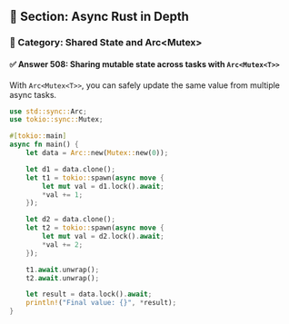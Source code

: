 ## 📘 Section: Async Rust in Depth  
### 🔹 Category: Shared State and Arc<Mutex<T>>  
#### ✅ Answer 508: Sharing mutable state across tasks with `Arc<Mutex<T>>`

With `Arc<Mutex<T>>`, you can safely update the same value from multiple async tasks.

```rust
use std::sync::Arc;
use tokio::sync::Mutex;

#[tokio::main]
async fn main() {
    let data = Arc::new(Mutex::new(0));

    let d1 = data.clone();
    let t1 = tokio::spawn(async move {
        let mut val = d1.lock().await;
        *val += 1;
    });

    let d2 = data.clone();
    let t2 = tokio::spawn(async move {
        let mut val = d2.lock().await;
        *val += 2;
    });

    t1.await.unwrap();
    t2.await.unwrap();

    let result = data.lock().await;
    println!("Final value: {}", *result);
}
```
